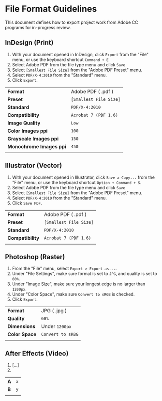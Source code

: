 
# File Format Guidelines
This document defines how to export project work from Adobe CC programs for in-progress review.


## InDesign (Print)

 1. With your document opened in InDesign, click `Export` from the "File" menu, or use the keyboard shortcut `Command + E`
 2. Select Adobe PDF from the file type menu and click `Save`
 3. Select `[Smallest File Size]` from the "Adobe PDF Preset" menu.
 4. Select `PDF/X-4:2010` from the "Standard" menu.
 5. Click `Export`.
 
|||
|-------------------------|----------------------|
|**Format**               |Adobe PDF ( .pdf )    |
|**Preset**               |`[Smallest File Size]`|
|**Standard**             |`PDF/X-4:2010`        |
|**Compatibility**        |`Acrobat 7 (PDF 1.6)` |
|**Image Quality**        |`Low`                 |
|**Color Images ppi**     |`100`                 |
|**Grayscale Images ppi** |`150`                 |
|**Monochrome Images ppi**|`450`                 |
|                         |                      |


## Illustrator (Vector)

 1. With your document opened in Illustrator, click `Save a Copy...` from the "File" menu, or use the keyboard shortcut `Option + Command + S`.
 2. Select Adobe PDF from the file type menu and click `Save`
 3. Select `[Smallest File Size]` from the "Adobe PDF Preset" menu.
 4. Select `PDF/X-4:2010` from the "Standard" menu.
 5. Click `Save PDF`.

|||
|-----------------|----------------------|
|**Format**       |Adobe PDF ( .pdf )    |
|**Preset**       |`[Smallest File Size]`|
|**Standard**     |`PDF/X-4:2010`        |
|**Compatibility**|`Acrobat 7 (PDF 1.6)` |
|                 |                      |


## Photoshop (Raster)
 1. From the "File" menu, select `Export > Export as...`.
 2. Under "File Settings", make sure format is set to `JPG`, and quality is set to `60%`.
 3. Under "Image Size", make sure your longest edge is no larger than `1200px`.
 4. Under "Color Space", make sure `Convert to sRGB` is checked.
 5. Click `Export`.

|||
|---------------|-----------------|
|**Format**     |JPG ( .jpg )     |
|**Quality**    |`60%`            |
|**Dimensions** |Under `1200px`   |
|**Color Space**|`Convert to sRBG`|
|               |                 |


## After Effects (Video)
 1. [...]
 2.  

|||
|-|-|
|**A**|`x`|
|**B**|`y`|
|||
